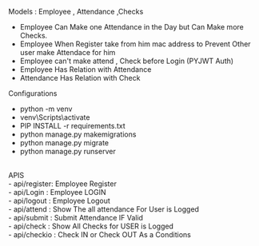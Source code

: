Models : Employee   , Attendance ,Checks

 - Employee Can Make one Attendance in the Day but Can 
  Make more Checks.
 - Employee When Register take from him mac address to Prevent Other user make Attendace for him <br/>
 - Employee can't make attend , Check before Login (PYJWT Auth) <BR/>
 - Employee Has Relation with Attendance<BR/>
 - Attendance Has Relation with Check<BR/>


Configurations <BR/>
- python -m venv  <BR/>
- venv\Scripts\activate <BR/>
- PIP INSTALL -r requirements.txt <BR/>
- python manage.py makemigrations  <BR/>
- python manage.py migrate <BR/>
- python manage.py runserver  <BR/>
  
 <BR/>
APIS <BR/>
- api/register: Employee Register  <BR/>
- api/Login   : Employee LOGIN <BR/>
- api/logout  : Employee Logout<BR/>
- api/attend  : Show The all attendance For User is Logged <BR/>
- api/submit  : Submit Attendance IF Valid <BR/>
- api/check   : Show All Checks for USER is Logged  <BR/>
- api/checkio : Check IN or Check OUT As a Conditions

